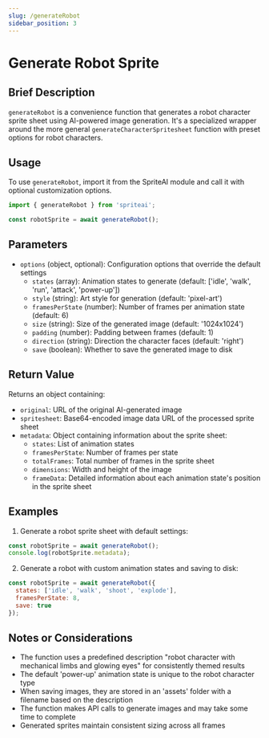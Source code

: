 ```yaml
---
slug: /generateRobot
sidebar_position: 3
---
```


# Generate Robot Sprite

## Brief Description
`generateRobot` is a convenience function that generates a robot character sprite sheet using AI-powered image generation. It's a specialized wrapper around the more general `generateCharacterSpritesheet` function with preset options for robot characters.

## Usage
To use `generateRobot`, import it from the SpriteAI module and call it with optional customization options.

```javascript
import { generateRobot } from 'spriteai';

const robotSprite = await generateRobot();
```

## Parameters
- `options` (object, optional): Configuration options that override the default settings
  - `states` (array): Animation states to generate (default: ['idle', 'walk', 'run', 'attack', 'power-up'])
  - `style` (string): Art style for generation (default: 'pixel-art')
  - `framesPerState` (number): Number of frames per animation state (default: 6)
  - `size` (string): Size of the generated image (default: '1024x1024')
  - `padding` (number): Padding between frames (default: 1)
  - `direction` (string): Direction the character faces (default: 'right')
  - `save` (boolean): Whether to save the generated image to disk

## Return Value
Returns an object containing:
- `original`: URL of the original AI-generated image
- `spritesheet`: Base64-encoded image data URL of the processed sprite sheet
- `metadata`: Object containing information about the sprite sheet:
  - `states`: List of animation states
  - `framesPerState`: Number of frames per state
  - `totalFrames`: Total number of frames in the sprite sheet
  - `dimensions`: Width and height of the image
  - `frameData`: Detailed information about each animation state's position in the sprite sheet

## Examples

1. Generate a robot sprite sheet with default settings:
```javascript
const robotSprite = await generateRobot();
console.log(robotSprite.metadata);
```

2. Generate a robot with custom animation states and saving to disk:
```javascript
const robotSprite = await generateRobot({
  states: ['idle', 'walk', 'shoot', 'explode'],
  framesPerState: 8,
  save: true
});
```

## Notes or Considerations
- The function uses a predefined description "robot character with mechanical limbs and glowing eyes" for consistently themed results
- The default 'power-up' animation state is unique to the robot character type
- When saving images, they are stored in an 'assets' folder with a filename based on the description
- The function makes API calls to generate images and may take some time to complete
- Generated sprites maintain consistent sizing across all frames
